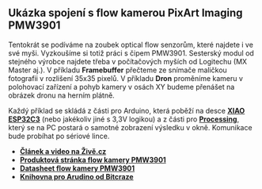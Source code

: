 ## Ukázka spojení s flow kamerou PixArt Imaging PMW3901 
Tentokrát se podíváme na zoubek optical flow senzorům, které najdete i ve své myši. Vyzkoušíme si totiž práci s čipem PMW3901. Sesterský modul od stejného výrobce najdete třeba v počítačových myších od Logitechu (MX Master aj.). V příkladu **Framebuffer** přečteme ze snímače maličkou fotografii v rozlišení 35x35 pixelů. V příkladu **Dron** proměníme kameru v polohovací zařízení a pohyb kamery v osách XY budeme přenášet na obrázek dronu na herním plátně.

Každý příklad se skládá z části pro Arduino, která poběží na desce **[XIAO ESP32C3](https://www.seeedstudio.com/Seeed-XIAO-ESP32C3-p-5431.html)** (nebo jakékoliv jiné s 3,3V logikou) a z části pro **[Processing](https://processing.org/)**, který se na PC postará o samotné zobrazení výsledku v okně. Komunikace bude probíhat po sériové lince.
 - **[Článek a video na Živě.cz](https://www.zive.cz/clanky/programujeme-flow-kameru-stejnou-najdete-ve-sve-pocitacove-mysi-a-na-dronech/sc-3-a-224570/default.aspx)**
 - **[Produktová stránka flow kamery PMW3901](https://www.pixart.com/products-detail/44/PMW3901MB-TXQT)**
 - **[Datasheet flow kamery PMW3901](https://octopart.com/datasheet/pmw3901mb-txqt-pixart-77804687)**
 - **[Knihovna pro Arudino od Bitcraze](https://github.com/bitcraze/Bitcraze_PMW3901)**
